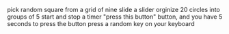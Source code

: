 pick random square from a grid of nine
slide a slider
orginize 20 circles into groups of 5
start and stop a timer
"press this button" button, and you have 5 seconds to press the button
press a random key on your keyboard